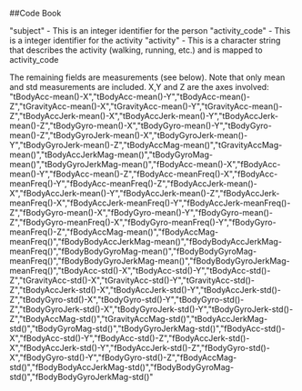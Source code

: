 ##Code Book

"subject" - This is an integer identifier for the person 
"activity_code" - This is a integer identifier for the activity
"activity" - This is a character string that describes the activity (walking, running, etc.) and is mapped to activity_code

The remaining fields are measurements (see below).  Note that only mean and std measurements are included.  X,Y and Z are the axes involved:
"tBodyAcc-mean()-X","tBodyAcc-mean()-Y","tBodyAcc-mean()-Z","tGravityAcc-mean()-X","tGravityAcc-mean()-Y","tGravityAcc-mean()-Z","tBodyAccJerk-mean()-X","tBodyAccJerk-mean()-Y","tBodyAccJerk-mean()-Z","tBodyGyro-mean()-X","tBodyGyro-mean()-Y","tBodyGyro-mean()-Z","tBodyGyroJerk-mean()-X","tBodyGyroJerk-mean()-Y","tBodyGyroJerk-mean()-Z","tBodyAccMag-mean()","tGravityAccMag-mean()","tBodyAccJerkMag-mean()","tBodyGyroMag-mean()","tBodyGyroJerkMag-mean()","fBodyAcc-mean()-X","fBodyAcc-mean()-Y","fBodyAcc-mean()-Z","fBodyAcc-meanFreq()-X","fBodyAcc-meanFreq()-Y","fBodyAcc-meanFreq()-Z","fBodyAccJerk-mean()-X","fBodyAccJerk-mean()-Y","fBodyAccJerk-mean()-Z","fBodyAccJerk-meanFreq()-X","fBodyAccJerk-meanFreq()-Y","fBodyAccJerk-meanFreq()-Z","fBodyGyro-mean()-X","fBodyGyro-mean()-Y","fBodyGyro-mean()-Z","fBodyGyro-meanFreq()-X","fBodyGyro-meanFreq()-Y","fBodyGyro-meanFreq()-Z","fBodyAccMag-mean()","fBodyAccMag-meanFreq()","fBodyBodyAccJerkMag-mean()","fBodyBodyAccJerkMag-meanFreq()","fBodyBodyGyroMag-mean()","fBodyBodyGyroMag-meanFreq()","fBodyBodyGyroJerkMag-mean()","fBodyBodyGyroJerkMag-meanFreq()","tBodyAcc-std()-X","tBodyAcc-std()-Y","tBodyAcc-std()-Z","tGravityAcc-std()-X","tGravityAcc-std()-Y","tGravityAcc-std()-Z","tBodyAccJerk-std()-X","tBodyAccJerk-std()-Y","tBodyAccJerk-std()-Z","tBodyGyro-std()-X","tBodyGyro-std()-Y","tBodyGyro-std()-Z","tBodyGyroJerk-std()-X","tBodyGyroJerk-std()-Y","tBodyGyroJerk-std()-Z","tBodyAccMag-std()","tGravityAccMag-std()","tBodyAccJerkMag-std()","tBodyGyroMag-std()","tBodyGyroJerkMag-std()","fBodyAcc-std()-X","fBodyAcc-std()-Y","fBodyAcc-std()-Z","fBodyAccJerk-std()-X","fBodyAccJerk-std()-Y","fBodyAccJerk-std()-Z","fBodyGyro-std()-X","fBodyGyro-std()-Y","fBodyGyro-std()-Z","fBodyAccMag-std()","fBodyBodyAccJerkMag-std()","fBodyBodyGyroMag-std()","fBodyBodyGyroJerkMag-std()"
